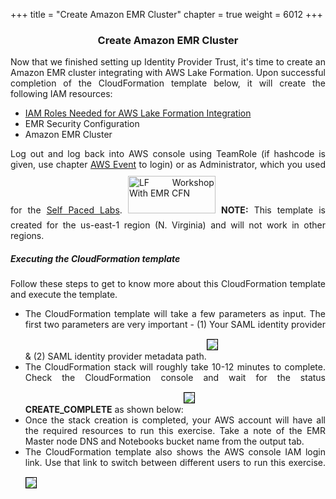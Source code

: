 +++
title = "Create Amazon EMR Cluster"
chapter = true
weight = 6012
+++

<center><h3>Create Amazon EMR Cluster</h3></center>

<div style="text-align: justify">
    Now that we finished setting up Identity Provider Trust, it's time to create an Amazon EMR cluster integrating with AWS Lake Formation. Upon successful completion of the CloudFormation template below, it will create the following IAM resources:
   <ul>
       <li><a href="https://docs.aws.amazon.com/emr/latest/ManagementGuide/emr-lf-iam-role.html">IAM Roles Needed for AWS Lake Formation Integration</a></li>
        <li>EMR Security Configuration</li>
        <li>Amazon EMR Cluster</li>
   </ul>
    Log out and log back into AWS console using TeamRole (if hashcode is given, use chapter <a href="/30-howtostart/302-aws-event.html"> AWS Event</a> to login) or as Administrator, which you used for the <a href="/30-howtostart/301-self-paced.html"> Self Paced Labs</a>.
    <a href="https://console.aws.amazon.com/cloudformation/home?region=us-east-1#/stacks/new?stackName=Lake-Formation-With-EMR-Workshop&templateURL=https://emr-workshops-us-west-2.s3-us-west-2.amazonaws.com/lakeformation-emr-workshop/cf-templates/lf-emr-workshop-js.template" target="_blank"><img src="/images/LaunchStack.svg" title="LF Workshop With EMR CFN" width="140" height="60" style="margin:10px 0px"/></a>
    <b>NOTE:</b> This template is created for the us-east-1 region (N. Virginia) and will not work in other regions.<br/>
    <h5>Executing the CloudFormation template</h5>
    Follow these steps to get to know more about this CloudFormation template and execute the template.
    <ul>
        <li>The CloudFormation template will take a few parameters as input. The first two parameters are very important - (1) Your SAML identity provider & (2) SAML identity provider metadata path.<img src="/images/emr-cfn-parameterinput.png" style="margin:15px 0px; border:1px solid black"/></li>
        <li>The CloudFormation stack will roughly take 10-12 minutes to complete. Check the CloudFormation console and wait for the status <b>CREATE_COMPLETE</b> as shown below:<img src="/images/emr-stack-creation.png" style="margin:15px 0px; border:1px solid black"/></li>
        <li>Once the stack creation is completed, your AWS account will have all the required resources to run this exercise. Take a note of the EMR Master node DNS and Notebooks bucket name from the output tab.</li>
        <li>The CloudFormation template also shows the AWS console IAM login link. Use that link to switch between different users to run this exercise.<img src="/images/emr-stack-output.png" style="margin:15px 0px; border:1px solid black"/></li>
    </ul>
 </div>
 
